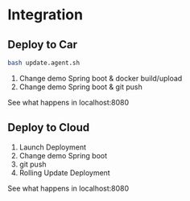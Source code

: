 # Integration

## Deploy to Car

```bash
bash update.agent.sh
```

1. Change demo Spring boot & docker build/upload
2. Change demo Spring boot & git push


See what happens in localhost:8080


## Deploy to Cloud

1. Launch Deployment
2. Change demo Spring boot
3. git push
4. Rolling Update Deployment

See what happens in localhost:8080

